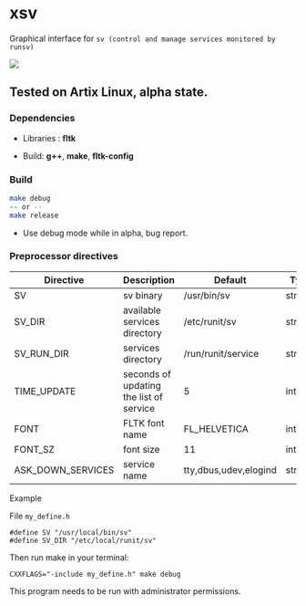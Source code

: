 # xsv

Graphical interface for `sv (control and manage services monitored by runsv)`


<img src="https://git.disroot.org/daltomi/xsv/raw/branch/master/screenshot.png"/>


## Tested on Artix Linux, alpha state.


### Dependencies

* Libraries : **fltk**

* Build:  **g++**, **make**, **fltk-config**

### Build
```bash
make debug
-- or --
make release
```

* Use debug mode while in alpha, bug report.

### Preprocessor directives

| Directive | Description | Default | Type |
|-------------------------------|---------|---------|---------
| SV |  sv binary | /usr/bin/sv | string
| SV_DIR      |  available services directory | /etc/runit/sv | string
| SV_RUN_DIR      |  services directory | /run/runit/service | string
| TIME_UPDATE | seconds of updating the list of service | 5 | integer
| FONT        | FLTK font name  | FL_HELVETICA | integer
| FONT_SZ     | font size | 11 | integer
| ASK_DOWN_SERVICES | service name | tty,dbus,udev,elogind | string

Example

File `my_define.h`

```
#define SV "/usr/local/bin/sv"
#define SV_DIR "/etc/local/runit/sv"
```

Then run make in your terminal:

```
CXXFLAGS="-include my_define.h" make debug
```


This program needs to be run with administrator permissions.

